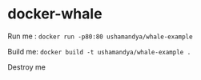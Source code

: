 # docker-whale

Run me : `docker run -p80:80 ushamandya/whale-example`

Build me: `docker build -t ushamandya/whale-example .`

Destroy me
